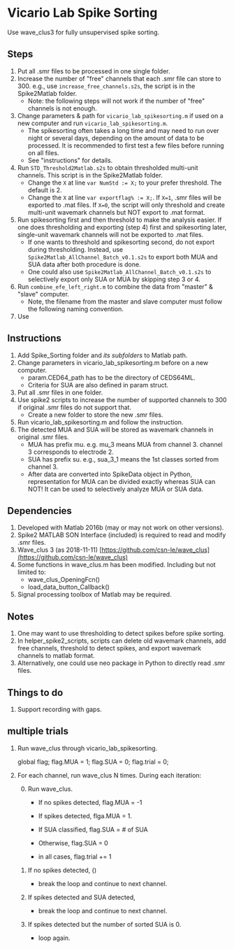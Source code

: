 ﻿# Vicario Lab Spike Sorting

Use wave_clus3 for fully unsupervised spike sorting.

## Steps

1. Put all .smr files to be processed in one single folder.
2. Increase the number of "free" channels that each .smr file can store to 300. e.g., use `increase_free_channels.s2s`, the script is in the Spike2Matlab folder.
	- Note: the following steps will not work if the number of "free" channels is not enough.
3. Change parameters & path for `vicario_lab_spikesorting.m` if used on a new computer and run `vicario_lab_spikesorting.m`.
	- The spikesorting often takes a long time and may need to run over night or several days, depending on the amount of data to be processed. It is recommended to first test a few files before running on all files.
	- See "instructions" for details.
4. Run `STD_Threshold2Matlab.s2s` to obtain thresholded multi-unit channels. This script is in the Spike2Matlab folder.
	- Change the `X` at line `var NumStd := X;` to your prefer threshold. The default is 2.
	- Change the `X` at line `var exportflag% := X;`. If `X=1`, .smr files will be exported to .mat files. If `X=0`, the script will only threshold and create multi-unit wavemark channels but NOT export to .mat format.
5. Run spikesorting first and then threshold to make the analysis easier. If one does thresholding and exporting (step 4) first and spikesorting later, single-unit wavemark channels will not be exported to .mat files.
	- If one wants to threshold and spikesorting second, do not export during thresholding. Instead, use `Spike2Matlab_AllChannel_Batch_v0.1.s2s` to export both MUA and SUA data after both procedure is done.
	- One could also use `Spike2Matlab_AllChannel_Batch_v0.1.s2s` to selectively export only SUA or MUA by skipping step 3 or 4.
6. Run `combine_efe_left_right.m` to combine the data from "master" & "slave" computer.
	- Note, the filename from the master and slave computer must follow the following naming convention.
7. Use 

## Instructions

1. Add Spike_Sorting folder and _its subfolders_ to Matlab path.
2. Change parameters in vicario_lab_spikesorting.m before on a new computer. 
	- param.CED64_path has to be the directory of CEDS64ML.
	- Criteria for SUA are also defined in param struct. 
3. Put all .smr files in one folder. 
4. Use spike2 scripts to increase the number of supported channels to 300 if original .smr files do not support that. 
	- Create a new folder to store the new .smr files.
5. Run vicario_lab_spikesorting.m and follow the instruction.
6. The detected MUA and SUA will be stored as wavemark channels in original .smr files.
	- MUA has prefix mu. e.g. mu_3 means MUA from channel 3. channel 3 corresponds to electrode 2.
	- SUA has prefix su. e.g., sua_3_1 means the 1st classes sorted from channel 3.
	- After data are converted into SpikeData object in Python, representation for MUA can be divided exactly whereas SUA can NOT! It can be used to selectively analyze MUA or SUA data.

## Dependencies

1. Developed with Matlab 2016b (may or may not work on other versions).
2. Spike2 MATLAB SON Interface (included) is required to read and modify .smr files.
3. Wave_clus 3 (as 2018-11-11)  [https://github.com/csn-le/wave_clus](https://github.com/csn-le/wave_clus)
4. Some functions in wave_clus.m has been modified. Including but not limited to:
	- wave_clus_OpeningFcn()
	- load_data_button_Callback()
5. Signal processing toolbox of Matlab may be required.

## Notes

1. One may want to use thresholding to detect spikes before spike sorting.
2. In helper_spike2_scripts, scripts can delete old wavemark channels, add free channels, threshold to detect spikes, and export wavemark channels to matlab format.
3. Alternatively, one could use neo package in Python to directly read .smr files.

## Things to do

1. Support recording with gaps. 


## multiple trials

1. Run wave_clus through vicario_lab_spikesorting. 

    global flag;
    flag.MUA = 1;
    flag.SUA = 0;
    flag.trial = 0;
    
2. For each channel, run wave_clus N times. During each iteration:

    0. Run wave_clus.
        * If no spikes detected, flag.MUA = -1
        * If spikes detected, flga.MUA = 1.
        
        * If SUA classified, flag.SUA = # of SUA
        * Otherwise, flag.SUA = 0
        
        * in all cases, flag.trial += 1
        
    1. If no spikes detected, ()
        * break the loop and continue to next channel.
    2. If spikes detected and SUA detected,
        * break the loop and continue to next channel.
    2. If spikes detected but the number of sorted SUA is 0.
        * loop again.
